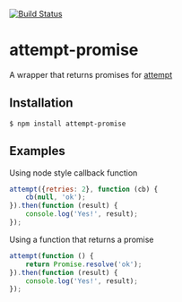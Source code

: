 [![Build Status](https://travis-ci.org/martin/node-attempt-promise.svg)](https://travis-ci.org/martinj/node-attempt-promise)

# attempt-promise

A wrapper that returns promises for [attempt](https://github.com/TomFrost/node-attempt)

## Installation

	$ npm install attempt-promise

## Examples

Using node style callback function

```javascript
attempt({retries: 2}, function (cb) {
	cb(null, 'ok');
}).then(function (result) {
	console.log('Yes!', result);
});
```

Using a function that returns a promise

```javascript
attempt(function () {
	return Promise.resolve('ok');
}).then(function (result) {
	console.log('Yes!', result);
});
```
